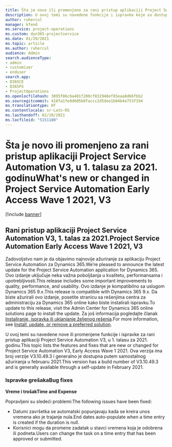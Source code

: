```yaml
---
title: Šta je novo ili promenjeno za rani pristup aplikaciji Project Service Automation V3, u 1. talasu za 2021. godinu
description: U ovoj temi su navedene funkcije i ispravke koje su dostupne za rani pristup aplikaciji Project Service Automation V3, u 1. talasu za 2021. godinu.
author: ruhercul
manager: kfend
ms.service: project-operations
ms.custom: dyn365-projectservice
ms.date: 01/29/2021
ms.topic: article
ms.author: ruhercul
audience: Admin
search.audienceType:
- admin
- customizer
- enduser
search.app:
- D365CE
- D365PS
- ProjectOperations
ms.openlocfilehash: 3895f06c6a401f200cf832940ef85eaa8d66fbb2
ms.sourcegitcommit: 418fa1fe9d605b8faccc2d5dee1b04b4e753f194
ms.translationtype: HT
ms.contentlocale: sr-Latn-RS
ms.lasthandoff: 02/10/2021
ms.locfileid: "5151180"
---
```

# <a name="whats-new-or-changed-in-project-service-automation-early-access-wave-1-2021-v3"></a><span data-ttu-id="eb1ea-103">Šta je novo ili promenjeno za rani pristup aplikaciji Project Service Automation V3, u 1. talasu za 2021. godinu</span><span class="sxs-lookup"><span data-stu-id="eb1ea-103">What's new or changed in Project Service Automation Early Access Wave 1 2021, V3</span></span>

[!include [banner](../includes/psa-now-project-operations.md)]

## <a name="project-service-automation-early-access-wave-1-2021-v3"></a><span data-ttu-id="eb1ea-104">Rani pristup aplikaciji Project Service Automation V3, 1. talas za 2021.</span><span class="sxs-lookup"><span data-stu-id="eb1ea-104">Project Service Automation Early Access Wave 1 2021, V3</span></span>

<span data-ttu-id="eb1ea-105">Zadovoljstvo nam je da objavimo najnovije ažuriranje za aplikaciju Project Service Automation za Dynamics 365.</span><span class="sxs-lookup"><span data-stu-id="eb1ea-105">We’re pleased to announce the latest update for the Project Service Automation application for Dynamics 365.</span></span> <span data-ttu-id="eb1ea-106">Ovo izdanje uključuje neka važna poboljšanja u kvalitetu, performansama i upotrebljivosti.</span><span class="sxs-lookup"><span data-stu-id="eb1ea-106">This release includes some important improvements to quality, performance, and usability.</span></span> <span data-ttu-id="eb1ea-107">Ovo izdanje je kompatibilno sa uslugom Dynamics 365 9.x.</span><span class="sxs-lookup"><span data-stu-id="eb1ea-107">This release is compatible with Dynamics 365 9.x.</span></span> <span data-ttu-id="eb1ea-108">Da biste ažurirali ovo izdanje, posetite stranicu sa rešenjima centra za administraciju za Dynamics 365 online kako biste instalirali ispravku.</span><span class="sxs-lookup"><span data-stu-id="eb1ea-108">To update to this release, visit the Admin Center for Dynamics 365 online solutions page to install the update.</span></span> <span data-ttu-id="eb1ea-109">Za još informacija pogledajte članak [Instaliranje, ispravka ili uklanjanje željenog rešenja](https://docs.microsoft.com/power-platform/admin/install-remove-preferred-solution).</span><span class="sxs-lookup"><span data-stu-id="eb1ea-109">For more information, see [Install, update, or remove a preferred solution](https://docs.microsoft.com/power-platform/admin/install-remove-preferred-solution).</span></span>

<span data-ttu-id="eb1ea-110">U ovoj temi su navedene nove ili promenjene funkcije i ispravke za rani pristup aplikaciji Project Service Automation V3, u 1. talasu za 2021. godinu.</span><span class="sxs-lookup"><span data-stu-id="eb1ea-110">This topic lists the features and fixes that are new or changed for Project Service Automation V3, Early Access Wave 1 2021.</span></span> <span data-ttu-id="eb1ea-111">Ova verzija ima broj verzije V3.10.49.3 i generalno je dostupna putem samostalnog ažuriranja u februaru 2021.</span><span class="sxs-lookup"><span data-stu-id="eb1ea-111">This version has a build number of V3.10.49.3 and is generally available through a self-update in February 2021.</span></span>


### <a name="bug-fixes"></a><span data-ttu-id="eb1ea-112">Ispravke grešaka</span><span class="sxs-lookup"><span data-stu-id="eb1ea-112">Bug fixes</span></span>

<span data-ttu-id="eb1ea-113">**Vreme i trošak**</span><span class="sxs-lookup"><span data-stu-id="eb1ea-113">**Time and Expense**</span></span>

<span data-ttu-id="eb1ea-114">Popravljeni su sledeći problemi:</span><span class="sxs-lookup"><span data-stu-id="eb1ea-114">The following issues have been fixed:</span></span>

- <span data-ttu-id="eb1ea-115">Datumi završetka se automatski popunjavaju kada se kreira unos vremena ako je trajanje nula.</span><span class="sxs-lookup"><span data-stu-id="eb1ea-115">End dates auto-populate when a time entry is created if the duration is null.</span></span>
- <span data-ttu-id="eb1ea-116">Korisnici mogu da promene zadatak u stavci vremena koja je odobrena ili podneta.</span><span class="sxs-lookup"><span data-stu-id="eb1ea-116">Users can change the task on a time entry that has been approved or submitted.</span></span>
